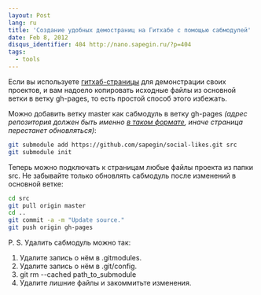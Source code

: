 ```yaml
---
layout: Post
lang: ru
title: 'Создание удобных демостраниц на Гитхабе с помощью сабмодулей'
date: Feb 8, 2012
disqus_identifier: 404 http://nano.sapegin.ru/?p=404
tags:
  - tools
---
```


Если вы используете [гитхаб-страницы](http://pages.github.com/) для демонстрации своих проектов, и вам надоело копировать исходные файлы из основной ветки в ветку gh-pages, то есть простой способ этого избежать.

Можно добавить ветку master как сабмодуль в ветку gh-pages *(адрес репозитория должен быть именно [в таком формате](https://help.github.com/articles/using-submodules-with-pages), иначе страница перестанет обновляться)*:

```bash
git submodule add https://github.com/sapegin/social-likes.git src
git submodule init
```

Теперь можно подключать к страницам любые файлы проекта из папки src. Не забывайте только обновлять сабмодуль после изменений в основной ветке:

```bash
cd src
git pull origin master
cd ..
git commit -a -m "Update source."
git push origin gh-pages
```

P. S. Удалить сабмодуль можно так:

1. Удалите запись о нём в .gitmodules.
2. Удалите запись о нём в .git/config.
3. git rm --cached path_to_submodule
4. Удалите лишние файлы и закоммитьте изменения.
